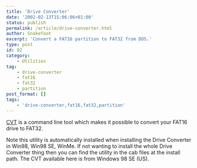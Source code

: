 ```yaml
---
title: 'Drive Converter'
date: '2002-02-13T15:06:06+01:00'
status: publish
permalink: /article/drive-converter.html
author: Snakefoot
excerpt: 'Convert a FAT16 partition to FAT32 from DOS.'
type: post
id: 82
category:
    - Utilities
tag:
    - drive-converter
    - fat16
    - fat32
    - partition
post_format: []
tags:
    - 'drive-converter,fat16,fat32,partition'
---
```

[CVT](http://smallvoid.orgfree.com/?file=cvt.zip) is a command line tool which makes it possible to convert your FAT16 drive to FAT32.  
  
 Note this utility is automatically installed when installing the Drive Converter in Win98, Win98 SE, WinMe. If not wanting to install the whole Drive Converter thing then you can find the utility in the cab files at the install path. The CVT available here is from Windows 98 SE (US).